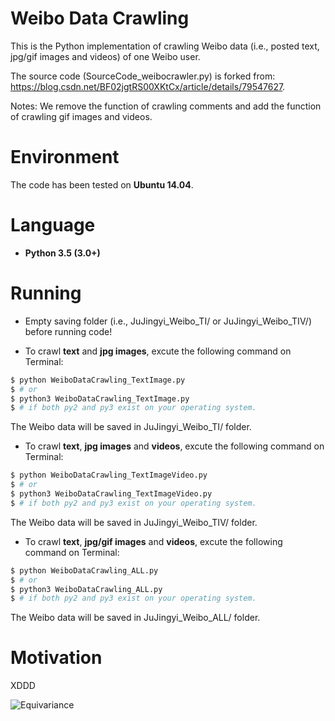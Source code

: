 # Weibo Data Crawling

This is the Python implementation of crawling Weibo data (i.e., posted text, jpg/gif images and videos) of one Weibo user.

The source code (SourceCode_weibocrawler.py) is forked from: https://blog.csdn.net/BF02jgtRS00XKtCx/article/details/79547627.

Notes: We remove the function of crawling comments and add the function of crawling gif images and videos.

# Environment

The code has been tested on **Ubuntu 14.04**. 

# Language

* __Python 3.5 (3.0+)__

# Running

* Empty saving folder (i.e., JuJingyi_Weibo_TI/ or JuJingyi_Weibo_TIV/) before running code!

* To crawl **text** and **jpg images**, excute the following command on Terminal:
```bash
$ python WeiboDataCrawling_TextImage.py
$ # or
$ python3 WeiboDataCrawling_TextImage.py
$ # if both py2 and py3 exist on your operating system.
```
The Weibo data will be saved in JuJingyi_Weibo_TI/ folder.

* To crawl **text**, **jpg images** and **videos**, excute the following command on Terminal:
```bash
$ python WeiboDataCrawling_TextImageVideo.py
$ # or
$ python3 WeiboDataCrawling_TextImageVideo.py
$ # if both py2 and py3 exist on your operating system.
```
The Weibo data will be saved in JuJingyi_Weibo_TIV/ folder.

* To crawl **text**, **jpg/gif images** and **videos**, excute the following command on Terminal:
```bash
$ python WeiboDataCrawling_ALL.py
$ # or
$ python3 WeiboDataCrawling_ALL.py
$ # if both py2 and py3 exist on your operating system.
```
The Weibo data will be saved in JuJingyi_Weibo_ALL/ folder.

# Motivation

XDDD

![Equivariance](https://github.com/HeZhang1994/weibo-data-crawling/blob/master/JuJingyi.jpg)
